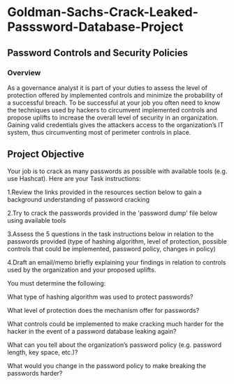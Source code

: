 # Goldman-Sachs-Crack-Leaked-Passsword-Database-Project

<h2>Password Controls and Security Policies</h2>

<h3>Overview</h3>

As a governance analyst it is part of your duties to assess the level of protection offered by implemented controls and minimize the probability of a successful breach. To be successful at your job you often need to know the techniques used by hackers to circumvent implemented controls and propose uplifts to increase the overall level of security in an organization. Gaining valid credentials gives the attackers access to the organization’s IT system, thus circumventing most of perimeter controls in place.

<h2>Project Objective</h2>

Your job is to crack as many passwords as possible with available tools (e.g. use Hashcat). Here are your Task instructions:

1.Review the links provided in the resources section below to gain a background understanding of password cracking

2.Try to crack the passwords provided in the 'password dump' file below using available tools

3.Assess the 5 questions in the task instructions below in relation to the passwords provided (type of hashing algorithm, level of protection, possible controls that could be implemented, password policy, changes in policy)

4.Draft an email/memo briefly explaining your findings in relation to controls used by the organization and your proposed uplifts.

You must determine the following:

What type of hashing algorithm was used to protect passwords?

What level of protection does the mechanism offer for passwords?

What controls could be implemented to make cracking much harder for the hacker in the event of a password database leaking again?

What can you tell about the organization’s password policy (e.g. password length, key space, etc.)?

What would you change in the password policy to make breaking the passwords harder? 
